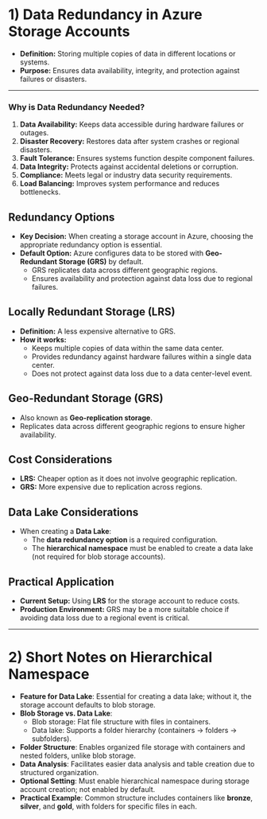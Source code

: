 
# 1) Data Redundancy in Azure Storage Accounts
- **Definition:** Storing multiple copies of data in different locations or systems.  
- **Purpose:** Ensures data availability, integrity, and protection against failures or disasters.  

---

### Why is Data Redundancy Needed?  
1. **Data Availability:** Keeps data accessible during hardware failures or outages.  
2. **Disaster Recovery:** Restores data after system crashes or regional disasters.  
3. **Fault Tolerance:** Ensures systems function despite component failures.  
4. **Data Integrity:** Protects against accidental deletions or corruption.  
5. **Compliance:** Meets legal or industry data security requirements.  
6. **Load Balancing:** Improves system performance and reduces bottlenecks.  

## Redundancy Options
- **Key Decision:** When creating a storage account in Azure, choosing the appropriate redundancy option is essential.
- **Default Option:** Azure configures data to be stored with **Geo-Redundant Storage (GRS)** by default.
  - GRS replicates data across different geographic regions.
  - Ensures availability and protection against data loss due to regional failures.

## Locally Redundant Storage (LRS)
- **Definition:** A less expensive alternative to GRS.
- **How it works:** 
  - Keeps multiple copies of data within the same data center.
  - Provides redundancy against hardware failures within a single data center.
  - Does not protect against data loss due to a data center-level event.

## Geo-Redundant Storage (GRS)
- Also known as **Geo-replication storage**.
- Replicates data across different geographic regions to ensure higher availability.

## Cost Considerations
- **LRS:** Cheaper option as it does not involve geographic replication.
- **GRS:** More expensive due to replication across regions.

## Data Lake Considerations
- When creating a **Data Lake**:
  - The **data redundancy option** is a required configuration.
  - The **hierarchical namespace** must be enabled to create a data lake (not required for blob storage accounts).

## Practical Application
- **Current Setup:** Using **LRS** for the storage account to reduce costs.
- **Production Environment:** GRS may be a more suitable choice if avoiding data loss due to a regional event is critical.
--------------------------------------------

# 2) Short Notes on Hierarchical Namespace  

- **Feature for Data Lake**: Essential for creating a data lake; without it, the storage account defaults to blob storage.  
- **Blob Storage vs. Data Lake**:  
  - Blob storage: Flat file structure with files in containers.  
  - Data lake: Supports a folder hierarchy (containers → folders → subfolders).  
- **Folder Structure**: Enables organized file storage with containers and nested folders, unlike blob storage.  
- **Data Analysis**: Facilitates easier data analysis and table creation due to structured organization.  
- **Optional Setting**: Must enable hierarchical namespace during storage account creation; not enabled by default.  
- **Practical Example**: Common structure includes containers like **bronze**, **silver**, and **gold**, with folders for specific files in each.  

